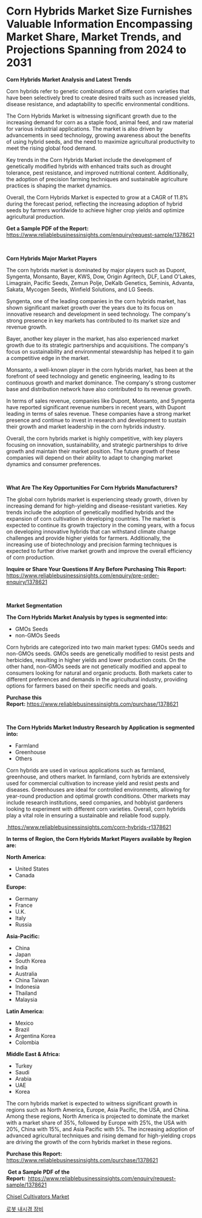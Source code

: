 <p><h1>Corn Hybrids Market Size Furnishes Valuable Information Encompassing Market Share, Market Trends, and Projections Spanning from 2024 to 2031</h1></p><p><strong>Corn Hybrids Market Analysis and Latest Trends</strong></p>
<p><p>Corn hybrids refer to genetic combinations of different corn varieties that have been selectively bred to create desired traits such as increased yields, disease resistance, and adaptability to specific environmental conditions.</p><p>The Corn Hybrids Market is witnessing significant growth due to the increasing demand for corn as a staple food, animal feed, and raw material for various industrial applications. The market is also driven by advancements in seed technology, growing awareness about the benefits of using hybrid seeds, and the need to maximize agricultural productivity to meet the rising global food demand.</p><p>Key trends in the Corn Hybrids Market include the development of genetically modified hybrids with enhanced traits such as drought tolerance, pest resistance, and improved nutritional content. Additionally, the adoption of precision farming techniques and sustainable agriculture practices is shaping the market dynamics.</p><p>Overall, the Corn Hybrids Market is expected to grow at a CAGR of 11.8% during the forecast period, reflecting the increasing adoption of hybrid seeds by farmers worldwide to achieve higher crop yields and optimize agricultural production.</p></p>
<p><strong>Get a Sample PDF of the Report:&nbsp;</strong> <a href="https://www.reliablebusinessinsights.com/enquiry/request-sample/1378621">https://www.reliablebusinessinsights.com/enquiry/request-sample/1378621</a></p>
<p>&nbsp;</p>
<p><strong>Corn Hybrids Major Market Players</strong></p>
<p><p>The corn hybrids market is dominated by major players such as Dupont, Syngenta, Monsanto, Bayer, KWS, Dow, Origin Agritech, DLF, Land O'Lakes, Limagrain, Pacific Seeds, Zemun Polje, DeKalb Genetics, Seminis, Advanta, Sakata, Mycogen Seeds, Winfield Solutions, and LG Seeds.</p><p>Syngenta, one of the leading companies in the corn hybrids market, has shown significant market growth over the years due to its focus on innovative research and development in seed technology. The company's strong presence in key markets has contributed to its market size and revenue growth.</p><p>Bayer, another key player in the market, has also experienced market growth due to its strategic partnerships and acquisitions. The company's focus on sustainability and environmental stewardship has helped it to gain a competitive edge in the market.</p><p>Monsanto, a well-known player in the corn hybrids market, has been at the forefront of seed technology and genetic engineering, leading to its continuous growth and market dominance. The company's strong customer base and distribution network have also contributed to its revenue growth.</p><p>In terms of sales revenue, companies like Dupont, Monsanto, and Syngenta have reported significant revenue numbers in recent years, with Dupont leading in terms of sales revenue. These companies have a strong market presence and continue to invest in research and development to sustain their growth and market leadership in the corn hybrids industry. </p><p>Overall, the corn hybrids market is highly competitive, with key players focusing on innovation, sustainability, and strategic partnerships to drive growth and maintain their market position. The future growth of these companies will depend on their ability to adapt to changing market dynamics and consumer preferences.</p></p>
<p>&nbsp;</p>
<p><strong>What Are The Key Opportunities For Corn Hybrids Manufacturers?</strong></p>
<p><p>The global corn hybrids market is experiencing steady growth, driven by increasing demand for high-yielding and disease-resistant varieties. Key trends include the adoption of genetically modified hybrids and the expansion of corn cultivation in developing countries. The market is expected to continue its growth trajectory in the coming years, with a focus on developing innovative hybrids that can withstand climate change challenges and provide higher yields for farmers. Additionally, the increasing use of biotechnology and precision farming techniques is expected to further drive market growth and improve the overall efficiency of corn production.</p></p>
<p><strong>Inquire or Share Your Questions If Any Before Purchasing This Report:</strong> <a href="https://www.reliablebusinessinsights.com/enquiry/pre-order-enquiry/1378621">https://www.reliablebusinessinsights.com/enquiry/pre-order-enquiry/1378621</a></p>
<p>&nbsp;</p>
<p><strong>Market Segmentation</strong></p>
<p><strong>The Corn Hybrids Market Analysis by types is segmented into:</strong></p>
<p><ul><li>GMOs Seeds</li><li>non-GMOs Seeds</li></ul></p>
<p><p>Corn hybrids are categorized into two main market types: GMOs seeds and non-GMOs seeds. GMOs seeds are genetically modified to resist pests and herbicides, resulting in higher yields and lower production costs. On the other hand, non-GMOs seeds are not genetically modified and appeal to consumers looking for natural and organic products. Both markets cater to different preferences and demands in the agricultural industry, providing options for farmers based on their specific needs and goals.</p></p>
<p><strong>Purchase this Report:&nbsp;</strong><a href="https://www.reliablebusinessinsights.com/purchase/1378621">https://www.reliablebusinessinsights.com/purchase/1378621</a></p>
<p>&nbsp;</p>
<p><strong>The Corn Hybrids Market Industry Research by Application is segmented into:</strong></p>
<p><ul><li>Farmland</li><li>Greenhouse</li><li>Others</li></ul></p>
<p><p>Corn hybrids are used in various applications such as farmland, greenhouse, and others market. In farmland, corn hybrids are extensively used for commercial cultivation to increase yield and resist pests and diseases. Greenhouses are ideal for controlled environments, allowing for year-round production and optimal growth conditions. Other markets may include research institutions, seed companies, and hobbyist gardeners looking to experiment with different corn varieties. Overall, corn hybrids play a vital role in ensuring a sustainable and reliable food supply.</p></p>
<p><a href="https://www.reliablebusinessinsights.com/corn-hybrids-r1378621">&nbsp;https://www.reliablebusinessinsights.com/corn-hybrids-r1378621</a></p>
<p><strong>In terms of Region, the Corn Hybrids Market Players available by Region are:</strong></p>
<p>
    <p> <strong> North America: </strong>
        <ul>
            <li>United States</li>
            <li>Canada</li>
        </ul>
        </p> 
    <p> <strong> Europe: </strong>
        <ul>
            <li>Germany</li>
            <li>France</li>
            <li>U.K.</li>
            <li>Italy</li>
            <li>Russia</li>
        </ul>
        </p> 
    <p> <strong> Asia-Pacific: </strong>
        <ul>
            <li>China</li>
            <li>Japan</li>
            <li>South Korea</li>
            <li>India</li>
            <li>Australia</li>
            <li>China Taiwan</li>
            <li>Indonesia</li>
            <li>Thailand</li>
            <li>Malaysia</li>
        </ul>
        </p> 
    <p> <strong> Latin America: </strong>
        <ul>
            <li>Mexico</li>
            <li>Brazil</li>
            <li>Argentina Korea</li>
            <li>Colombia</li>
        </ul>
        </p> 
    <p> <strong> Middle East & Africa: </strong>
        <ul>
            <li>Turkey</li>
            <li>Saudi</li>
            <li>Arabia</li>
            <li>UAE</li>
            <li>Korea</li>
        </ul>
    </p>
    </p>
<p><p>The corn hybrids market is expected to witness significant growth in regions such as North America, Europe, Asia Pacific, the USA, and China. Among these regions, North America is projected to dominate the market with a market share of 35%, followed by Europe with 25%, the USA with 20%, China with 15%, and Asia Pacific with 5%. The increasing adoption of advanced agricultural techniques and rising demand for high-yielding crops are driving the growth of the corn hybrids market in these regions.</p></p>
<p><strong>Purchase this Report: </strong><a href="https://www.reliablebusinessinsights.com/purchase/1378621">https://www.reliablebusinessinsights.com/purchase/1378621</a></p>
<p>&nbsp;<strong>Get a Sample PDF of the Report:&nbsp;&nbsp;</strong><a href="https://www.reliablebusinessinsights.com/enquiry/request-sample/1378621">https://www.reliablebusinessinsights.com/enquiry/request-sample/1378621</a></p>
<p><strong></strong></p>
<p><p><a href="https://github.com/shotows/Market-Research-Report-List-3/blob/main/chisel-cultivators-market.md">Chisel Cultivators Market</a></p><p><a href="https://github.com/vsr06p4p49/Market-Research-Report-List-2/blob/main/5137103126655.md">로봇 내시경 장비</a></p></p>